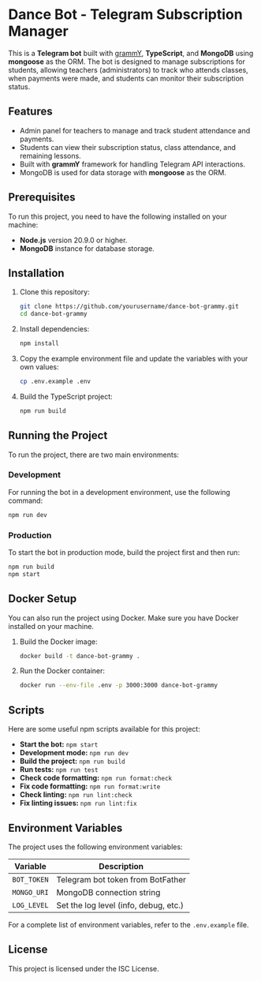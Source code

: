 
# Dance Bot - Telegram Subscription Manager

This is a **Telegram bot** built with [grammY](https://grammy.dev/), **TypeScript**, and **MongoDB** using **mongoose** as the ORM. The bot is designed to manage subscriptions for students, allowing teachers (administrators) to track who attends classes, when payments were made, and students can monitor their subscription status.

## Features
- Admin panel for teachers to manage and track student attendance and payments.
- Students can view their subscription status, class attendance, and remaining lessons.
- Built with **grammY** framework for handling Telegram API interactions.
- MongoDB is used for data storage with **mongoose** as the ORM.

## Prerequisites
To run this project, you need to have the following installed on your machine:
- **Node.js** version 20.9.0 or higher.
- **MongoDB** instance for database storage.

## Installation
1. Clone this repository:
   ```bash
   git clone https://github.com/yourusername/dance-bot-grammy.git
   cd dance-bot-grammy
   ```
2. Install dependencies:
   ```bash
   npm install
   ```

3. Copy the example environment file and update the variables with your own values:
   ```bash
   cp .env.example .env
   ```

4. Build the TypeScript project:
   ```bash
   npm run build
   ```

## Running the Project

To run the project, there are two main environments:

### Development
For running the bot in a development environment, use the following command:
```bash
npm run dev
```

### Production
To start the bot in production mode, build the project first and then run:
```bash
npm run build
npm start
```

## Docker Setup
You can also run the project using Docker. Make sure you have Docker installed on your machine.

1. Build the Docker image:
   ```bash
   docker build -t dance-bot-grammy .
   ```

2. Run the Docker container:
   ```bash
   docker run --env-file .env -p 3000:3000 dance-bot-grammy
   ```

## Scripts
Here are some useful npm scripts available for this project:
- **Start the bot:** `npm start`
- **Development mode:** `npm run dev`
- **Build the project:** `npm run build`
- **Run tests:** `npm run test`
- **Check code formatting:** `npm run format:check`
- **Fix code formatting:** `npm run format:write`
- **Check linting:** `npm run lint:check`
- **Fix linting issues:** `npm run lint:fix`

## Environment Variables

The project uses the following environment variables:

| Variable           | Description                                  |
|--------------------|----------------------------------------------|
| `BOT_TOKEN`        | Telegram bot token from BotFather            |
| `MONGO_URI`        | MongoDB connection string                    |
| `LOG_LEVEL`        | Set the log level (info, debug, etc.)         |

For a complete list of environment variables, refer to the `.env.example` file.

## License
This project is licensed under the ISC License.
